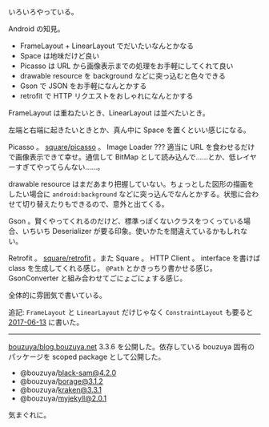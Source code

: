 いろいろやっている。

Android の知見。

- FrameLayout + LinearLayout でだいたいなんとかなる
- Space は地味だけど良い
- Picasso は URL から画像表示までの処理をお手軽にしてくれて良い
- drawable resource を background などに突っ込むと色々できる
- Gson で JSON をお手軽になんとかする
- retrofit で HTTP リクエストをおしゃれになんとかする

FrameLayout は重ねたいとき、LinearLayout は並べたいとき。

左端と右端に起きたいときとか、真ん中に Space を置くといい感じになる。

Picasso 。 [square/picasso][] 。 Image Loader ??? 適当に URL を食わせるだけで画像表示できて幸せ。通信して BitMap として読み込んで……とか、低レイヤーすぎてやってらんない……。

drawable resource はまだあまり把握していない。ちょっとした図形の描画をしたい場合に `android:background` などに突っ込んでなんとかする。状態に合わせて切り替えたりもできるので、意外と出てくる。

Gson 。賢くやってくれるのだけど、標準っぽくないクラスをつくっている場合、いちいち Deserializer が要る印象。使いかたを間違えているかもしれない。

Retrofit 。 [square/retrofit][] 。また Square 。 HTTP Client 。 interface を書けば class を生成してくれる感じ。 `@Path` とかきっちり書かせる感じ。 GsonConverter と組み合わせてごにょごにょする感じ。

全体的に雰囲気で書いている。

追記: `FrameLayout` と `LinearLayout` だけじゃなく `ConstraintLayout` も要ると [2017-06-13][] に書いた。

-----

[bouzuya/blog.bouzuya.net][] 3.3.6 を公開した。依存している bouzuya 固有のパッケージを scoped package として公開した。

- @bouzuya/black-sam@4.2.0
- @bouzuya/borage@3.1.2
- @bouzuya/kraken@3.3.1
- @bouzuya/myjekyll@2.0.1

気まぐれに。

[square/picasso]: https://github.com/square/picasso
[square/retrofit]: https://github.com/square/retrofit
[bouzuya/blog.bouzuya.net]: https://github.com/bouzuya/blog.bouzuya.net
[2017-06-13]: https://blog.bouzuya.net/2017/06/13/
